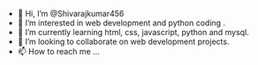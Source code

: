 - 👋 Hi, I’m @Shivarajkumar456
- 👀 I’m interested in web development and python coding .
- 🌱 I’m currently learning html, css, javascript, python and mysql.
- 💞️ I’m looking to collaborate on web development projects.
- 📫 How to reach me ...

<!---
Shivarajkumar456/Shivarajkumar456 is a ✨ special ✨ repository because its `README.md` (this file) appears on your GitHub profile.
You can click the Preview link to take a look at your changes.
--->
